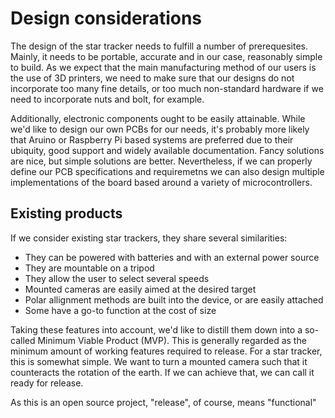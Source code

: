 # Design considerations

The design of the star tracker needs to fulfill a number of prerequesites.
Mainly, it needs to be portable, accurate and in our case, reasonably simple to build.
As we expect that the main manufacturing method of our users is the use of 3D printers, we need to make sure that our designs do not incorporate too many fine details, or too much non-standard hardware if we need to incorporate nuts and bolt, for example.

Additionally, electronic components ought to be easily attainable.
While we'd like to design our own PCBs for our needs, it's probably more likely that Aruino or Raspberry Pi based systems are preferred due to their ubiquity, good support and widely available documentation.
Fancy solutions are nice, but simple solutions are better.
Nevertheless, if we can properly define our PCB specifications and requiremetns we can also design multiple implementations of the board based around a variety of microcontrollers.

## Existing products

If we consider existing star trackers, they share several similarities:

- They can be powered with batteries and with an external power source
- They are mountable on a tripod
- They allow the user to select several speeds
- Mounted cameras are easily aimed at the desired target
- Polar allignment methods are built into the device, or are easily attached
- Some have a go-to function at the cost of size

Taking these features into account, we'd like to distill them down into a so-called Minimum Viable Product (MVP).
This is generally regarded as the minimum amount of working features required to release.
For a star tracker, this is somewhat simple.
We want to turn a mounted camera such that it counteracts the rotation of the earth.
If we can achieve that, we can call it ready for release.

As this is an open source project, "release", of course, means "functional"
